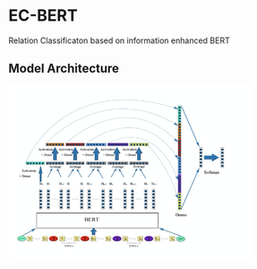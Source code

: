 # EC-BERT
Relation Classificaton based on information enhanced BERT


## Model Architecture

![](images/ECBERT.png)











